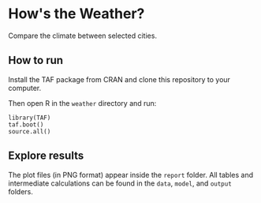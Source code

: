 # How's the Weather?

Compare the climate between selected cities.

## How to run

Install the TAF package from CRAN and clone this repository to your computer.

Then open R in the `weather` directory and run:

```
library(TAF)
taf.boot()
source.all()
```

## Explore results

The plot files (in PNG format) appear inside the `report` folder. All tables and
intermediate calculations can be found in the `data`, `model`, and `output`
folders.
